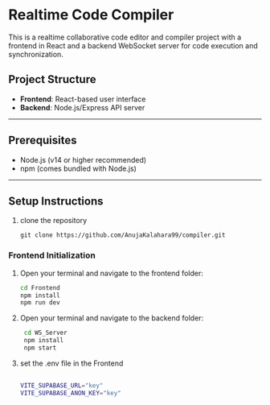 # Realtime Code Compiler

This is a realtime collaborative code editor and compiler project with a frontend in React and a backend WebSocket server for code execution and synchronization.
## Project Structure

- **Frontend**: React-based user interface  
- **Backend**: Node.js/Express API server


---

## Prerequisites

- Node.js (v14 or higher recommended)  
- npm (comes bundled with Node.js)   
---

## Setup Instructions

1. clone the repository
   ```
   git clone https://github.com/AnujaKalahara99/compiler.git
   ```

### Frontend Initialization

1. Open your terminal and navigate to the frontend folder:

   ```bash
   cd Frontend
   npm install
   npm run dev
   ```
2. Open your terminal and navigate to the backend folder:
   ```bash
    cd WS_Server
    npm install
    npm start

3. set the .env file in the Frontend
   ``` bash
  
   VITE_SUPABASE_URL="key"
   VITE_SUPABASE_ANON_KEY="key"
    ```

  
